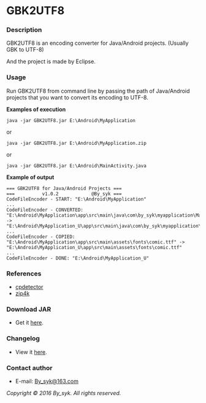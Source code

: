 # GBK2UTF8


### Description

GBK2UTF8 is an encoding converter for Java/Android projects. (Usually GBK to UTF-8)

And the project is made by Eclipse.


### Usage

Run GBK2UTF8 from command line by passing the path of Java/Android projects that you want to convert its encoding to UTF-8.

**Examples of execution**
```
java -jar GBK2UTF8.jar E:\Android\MyApplication
```
or
```
java -jar GBK2UTF8.jar E:\Android\MyApplication.zip
```
or
```
java -jar GBK2UTF8.jar E:\Android\MainActivity.java
```

**Example of output**
```
=== GBK2UTF8 for Java/Android Projects ===
===          v1.0.2            @By_syk ===
CodeFileEncoder - START: "E:\Android\MyApplication"
...
CodeFileEncoder - CONVERTED: "E:\Android\MyApplication\app\src\main\java\com\by_syk\myapplication\MainActivity.java" -> "E:\Android\MyApplication_U\app\src\main\java\com\by_syk\myapplication\MainActivity.java"
...
CodeFileEncoder - COPIED: "E:\Android\MyApplication\app\src\main\assets\fonts\comic.ttf" -> "E:\Android\MyApplication_U\app\src\main\assets\fonts\comic.ttf"
...
CodeFileEncoder - DONE: "E:\Android\MyApplication_U"
```


### References

* [cpdetector](http://cpdetector.sourceforge.net/index.shtml "cpdetector")
* [zip4k](http://www.lingala.net/zip4j "zip4j")


### Download JAR

* Get it [here](GBK2UTF8_v1.0.2.jar "GBK2UTF8").


### Changelog

* View it [here](CHANGELOG.txt "Changelog").


### Contact author

* E-mail: [By_syk@163.com](mailto:By_syk@163.com "By_syk")


*Copyright &#169; 2016 By_syk. All rights reserved.*